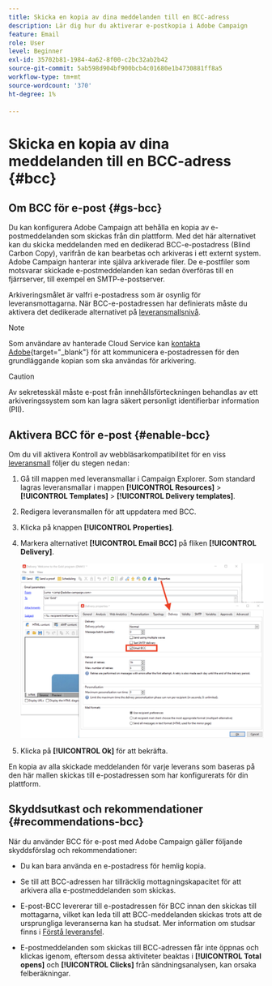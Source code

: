 ```yaml
---
title: Skicka en kopia av dina meddelanden till en BCC-adress
description: Lär dig hur du aktiverar e-postkopia i Adobe Campaign
feature: Email
role: User
level: Beginner
exl-id: 35702b81-1984-4a62-8f00-c2bc32ab2b42
source-git-commit: 5ab598d904bf900bcb4c01680e1b4730881ff8a5
workflow-type: tm+mt
source-wordcount: '370'
ht-degree: 1%

---
```


# Skicka en kopia av dina meddelanden till en BCC-adress {#bcc}

<!--
>[!NOTE]
>
>This capability is available starting Campaign v8.3. To check your version, refer to [this section](../start/compatibility-matrix.md#how-to-check-your-campaign-version-and-buildversion)-->

## Om BCC för e-post {#gs-bcc}

Du kan konfigurera Adobe Campaign att behålla en kopia av e-postmeddelanden som skickas från din plattform. Med det här alternativet kan du skicka meddelanden med en dedikerad BCC-e-postadress (Blind Carbon Copy), varifrån de kan bearbetas och arkiveras i ett externt system.
Adobe Campaign hanterar inte själva arkiverade filer. De e-postfiler som motsvarar skickade e-postmeddelanden kan sedan överföras till en fjärrserver, till exempel en SMTP-e-postserver.

Arkiveringsmålet är valfri e-postadress som är osynlig för leveransmottagarna. När BCC-e-postadressen har definierats måste du aktivera det dedikerade alternativet på [leveransmallsnivå](create-templates.md).

>[!NOTE]
>
>Som användare av hanterade Cloud Service kan [kontakta Adobe](../start/campaign-faq.md#support){target="_blank"} för att kommunicera e-postadressen för den grundläggande kopian som ska användas för arkivering.

>[!CAUTION]
>
>Av sekretesskäl måste e-post från innehållsförteckningen behandlas av ett arkiveringssystem som kan lagra säkert personligt identifierbar information (PII).


## Aktivera BCC för e-post {#enable-bcc}

Om du vill aktivera Kontroll av webbläsarkompatibilitet för en viss [leveransmall](create-templates.md) följer du stegen nedan:

1. Gå till mappen med leveransmallar i Campaign Explorer. Som standard lagras leveransmallar i mappen **[!UICONTROL Resources]** > **[!UICONTROL Templates]** > **[!UICONTROL Delivery templates]**.
1. Redigera leveransmallen för att uppdatera med BCC.
1. Klicka på knappen **[!UICONTROL Properties]**.
1. Markera alternativet **[!UICONTROL Email BCC]** på fliken **[!UICONTROL Delivery]**.

   ![](assets/email-bcc.png)

1. Klicka på **[!UICONTROL Ok]** för att bekräfta.

En kopia av alla skickade meddelanden för varje leverans som baseras på den här mallen skickas till e-postadressen som har konfigurerats för din plattform.

## Skyddsutkast och rekommendationer {#recommendations-bcc}

När du använder BCC för e-post med Adobe Campaign gäller följande skyddsförslag och rekommendationer:

* Du kan bara använda en e-postadress för hemlig kopia.

* Se till att BCC-adressen har tillräcklig mottagningskapacitet för att arkivera alla e-postmeddelanden som skickas.

* E-post-BCC <!--with Enhanced MTA--> levererar till e-postadressen för BCC innan den skickas till mottagarna, vilket kan leda till att BCC-meddelanden skickas trots att de ursprungliga leveranserna kan ha studsat. Mer information om studsar finns i [Förstå leveransfel](delivery-failures.md).

* E-postmeddelanden som skickas till BCC-adressen får inte öppnas och klickas igenom, eftersom dessa aktiviteter beaktas i **[!UICONTROL Total opens]** och **[!UICONTROL Clicks]** från sändningsanalysen, kan orsaka felberäkningar.

<!--Only successfully sent emails are taken in account, bounces are not.-->
